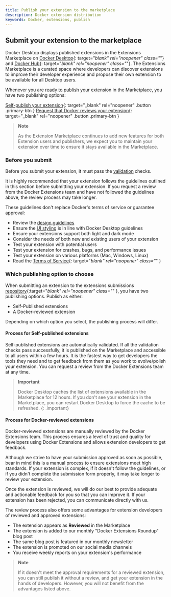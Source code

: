 ```yaml
---
title: Publish your extension to the marketplace
description: Docker extension distribution
keywords: Docker, extensions, publish
---
```


## Submit your extension to the marketplace

Docker Desktop displays published extensions in the Extensions Marketplace on [Docker Desktop](https://open.docker.com/extensions/marketplace){: target="_blank" rel="noopener" class="_"} and [Docker Hub](https://hub.docker.com/search?q=&type=extension){: target="_blank" rel="noopener" class="_"}.
The Extensions Marketplace is a curated space where developers can discover extensions to improve their developer experience and propose their own extension to be available for all Desktop users.

Whenever you are [ready to publish](./DISTRIBUTION.md) your extension in the Marketplace, you have two publishing options:

[Self-publish your extension](https://github.com/docker/extensions-submissions/issues/new?assignees=&labels=&template=1_automatic_review.yaml&title=%5BSubmission%5D%3A+){: target="_blank" rel="noopener" .button .primary-btn }
[Request that Docker reviews your extension](https://www.docker.com/products/extensions/submissions/){: target="_blank" rel="noopener" .button .primary-btn }

> **Note**
>
> As the Extension Marketplace continues to add new features for both Extension users and publishers, we expect you
> to maintain your extension over time to ensure it stays available in the Marketplace.

### Before you submit

Before you submit your extension, it must pass the [validation](validate.md) checks.

It is highly recommended that your extension follows the guidelines outlined in this section before submitting your
extension. If you request a review from the Docker Extensions team and have not followed the guidelines above, the review process may take longer. 

These guidelines don't replace Docker's terms of service or guarantee approval:
- Review the [design guidelines](../design/design-guidelines.md)
- Ensure the [UI styling](../design/index.md) is in line with Docker Desktop guidelines
- Ensure your extensions support both light and dark mode
- Consider the needs of both new and existing users of your extension
- Test your extension with potential users
- Test your extension for crashes, bugs, and performance issues
- Test your extension on various platforms (Mac, Windows, Linux)
- Read the [Terms of Service](https://www.docker.com/legal/extensions_marketplace_developer_agreement/){: target="_blank" rel="noopener" class="_" }

### Which publishing option to choose

When submitting an extension to the extensions submissions [repository](https://github.com/docker/extensions-submissions/issues/new/choose){:target="_blank" rel="noopener" class="_" }, you have two publishing options. Publish as either:
- Self-Published extensions
- A Docker-reviewed extension

Depending on which option you select, the publishing process will differ.

#### Process for Self-published extensions

Self-published extensions are automatically validated. If all the validation checks pass successfully, it is
published on the Marketplace and accessible to all users within a few hours.
It is the fastest way to get developers the tools they need and to get feedback from them as you work to
evolve/polish your extension. You can request a review from the Docker Extensions team at any time.

> **Important**
>
> Docker Desktop caches the list of extensions available in the Marketplace for 12 hours. If you don't see your
> extension in the Marketplace, you can restart Docker Desktop to force the cache to be refreshed.
{: .important}


#### Process for Docker-reviewed extensions

Docker-reviewed extensions are manually reviewed by the Docker Extensions team. This process ensures a level of trust
and quality for developers using Docker Extensions and allows extension developers to get feedback.

Although we strive to have your submission approved as soon as possible, bear in mind this is a manual process to
ensure extensions meet high standards. If your extension is complex, if it doesn't follow the guidelines, or if you
didn't complete the submission form properly, it may take longer to review your extension.

Once the extension is reviewed, we will do our best to provide adequate and actionable feedback for you so that you can
improve it. If your extension has been rejected, you can communicate directly with us.

The review process also offers some advantages for extension developers of reviewed and approved extensions:
- The extension appears as **Reviewed** in the Marketplace
- The extension is added to our monthly "Docker Extensions Roundup" blog post
- The same blog post is featured in our monthly newsletter
- The extension is promoted on our social media channels
- You receive weekly reports on your extension's performance

> **Note**
>
> If it doesn't meet the approval requirements for a reviewed extension, you can still publish it without a review,
> and get your extension in the hands of developers. However, you will not benefit from
> the advantages listed above.